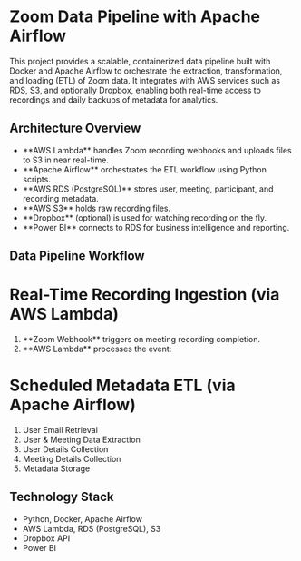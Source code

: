 # Zoom Data Pipeline with Apache Airflow

This project provides a scalable, containerized data pipeline built with Docker and Apache Airflow to orchestrate the extraction, transformation, and loading (ETL) of Zoom data. It integrates with AWS services such as RDS, S3, and optionally Dropbox, enabling both real-time access to recordings and daily backups of metadata for analytics.

## Architecture Overview

<ul>
<li>**AWS Lambda** handles Zoom recording webhooks and uploads files to S3 in near real-time.</li>
<li>**Apache Airflow** orchestrates the ETL workflow using Python scripts.</li>
<li>**AWS RDS (PostgreSQL)** stores user, meeting, participant, and recording metadata.</li>
<li>**AWS S3** holds raw recording files.</li>
<li>**Dropbox** (optional) is used for watching recording on the fly.</li>
<li>**Power BI** connects to RDS for business intelligence and reporting.</li>
</ul>

## Data Pipeline Workflow

# Real-Time Recording Ingestion (via AWS Lambda)
<ol>
<li>**Zoom Webhook** triggers on meeting recording completion.</li>
<li>**AWS Lambda** processes the event:</li>
</ol>

# Scheduled Metadata ETL (via Apache Airflow)
<ol>
<li>User Email Retrieval</li>
<li>User & Meeting Data Extraction</li>
<li>User Details Collection</li>
<li>Meeting Details Collection</li>
<li>Metadata Storage</li>
</ol>

## Technology Stack
<ul>
<li>Python, Docker, Apache Airflow</li>
<li>AWS Lambda, RDS (PostgreSQL), S3</li>
<li>Dropbox API</li>
<li>Power BI</li>
</ul>